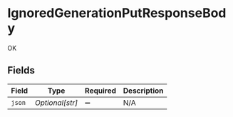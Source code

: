 # IgnoredGenerationPutResponseBody

OK


## Fields

| Field              | Type               | Required           | Description        |
| ------------------ | ------------------ | ------------------ | ------------------ |
| `json`             | *Optional[str]*    | :heavy_minus_sign: | N/A                |